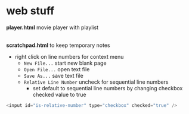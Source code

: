 # web stuff

**player.html** movie player with playlist

\
**scratchpad.html** to keep temporary notes
* right click on line numbers for context menu
  * `New File...` start new blank page
  * `Open File...` open text file
  * `Save As...` save text file
  * `Relative Line Number` uncheck for sequential line numbers
    * set default to sequential line numbers by changing checkbox checked value to true
```javascript
<input id="is-relative-number" type="checkbox" checked="true" />
```
